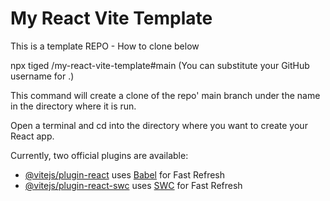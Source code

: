 # My React Vite Template

This is a template REPO - How to clone below

npx tiged <YOUR-GH-USERNAME>/my-react-vite-template#main <new-project-name>
(You can substitute your GitHub username for <YOUR-GH-USERNAME>.)

This command will create a clone of the repo' main branch under the name in the directory where it is run.

Open a terminal and cd into the directory where you want to create your React app.

Currently, two official plugins are available:

- [@vitejs/plugin-react](https://github.com/vitejs/vite-plugin-react/blob/main/packages/plugin-react/README.md) uses [Babel](https://babeljs.io/) for Fast Refresh
- [@vitejs/plugin-react-swc](https://github.com/vitejs/vite-plugin-react-swc) uses [SWC](https://swc.rs/) for Fast Refresh

